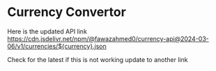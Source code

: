 # Currency Convertor

Here is the updated API link 
https://cdn.jsdelivr.net/npm/@fawazahmed0/currency-api@2024-03-06/v1/currencies/${currency}.json

Check for the latest if this is not working update to another link

